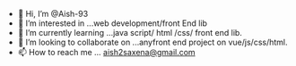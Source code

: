 - 👋 Hi, I’m @Aish-93
- 👀 I’m interested in ...web development/front End lib
- 🌱 I’m currently learning ...java script/ html /css/ front end lib.
- 💞️ I’m looking to collaborate on ...anyfront end project on vue/js/css/html.
- 📫 How to reach me ... aish2saxena@gmail.com

<!---
Aish-93/Aish-93 is a ✨ special ✨ repository because its `README.md` (this file) appears on your GitHub profile.
You can click the Preview link to take a look at your changes.
--->
